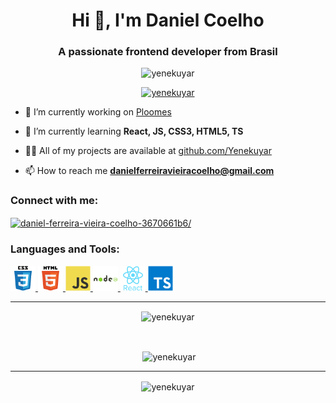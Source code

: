 <h1 align="center">Hi 👋, I'm Daniel Coelho</h1>
<h3 align="center">A passionate frontend developer from Brasil</h3>

<p align="center"> <img src="https://komarev.com/ghpvc/?username=yenekuyar&label=Profile%20views&color=0e75b6&style=flat" alt="yenekuyar" /> </p>

<p align="center"> <a href="https://github.com/ryo-ma/github-profile-trophy"><img src="https://github-profile-trophy.vercel.app/?username=yenekuyar" alt="yenekuyar" /></a> </p>

- 🔭 I’m currently working on [Ploomes](https://www.ploomes.com/ploomes-crm-completo)

- 🌱 I’m currently learning **React, JS, CSS3, HTML5, TS**

- 👨‍💻 All of my projects are available at [github.com/Yenekuyar](github.com/Yenekuyar)

- 📫 How to reach me **danielferreiravieiracoelho@gmail.com**

<h3 align="left">Connect with me:</h3>
<p align="left">
<a href="https://linkedin.com/in/daniel-ferreira-vieira-coelho-3670661b6/" target="blank"><img align="center" src="https://raw.githubusercontent.com/rahuldkjain/github-profile-readme-generator/master/src/images/icons/Social/linked-in-alt.svg" alt="daniel-ferreira-vieira-coelho-3670661b6/" height="30" width="40" /></a>
</p>

<h3 align="left">Languages and Tools:</h3>
<p align="left"> <a href="https://www.w3schools.com/css/" target="_blank" rel="noreferrer"> <img src="https://raw.githubusercontent.com/devicons/devicon/master/icons/css3/css3-original-wordmark.svg" alt="css3" width="40" height="40"/> </a> <a href="https://www.w3.org/html/" target="_blank" rel="noreferrer"> <img src="https://raw.githubusercontent.com/devicons/devicon/master/icons/html5/html5-original-wordmark.svg" alt="html5" width="40" height="40"/> </a> <a href="https://developer.mozilla.org/en-US/docs/Web/JavaScript" target="_blank" rel="noreferrer"> <img src="https://raw.githubusercontent.com/devicons/devicon/master/icons/javascript/javascript-original.svg" alt="javascript" width="40" height="40"/> </a> <a href="https://nodejs.org" target="_blank" rel="noreferrer"> <img src="https://raw.githubusercontent.com/devicons/devicon/master/icons/nodejs/nodejs-original-wordmark.svg" alt="nodejs" width="40" height="40"/> </a> <a href="https://reactjs.org/" target="_blank" rel="noreferrer"> <img src="https://raw.githubusercontent.com/devicons/devicon/master/icons/react/react-original-wordmark.svg" alt="react" width="40" height="40"/> </a> <a href="https://www.typescriptlang.org/" target="_blank" rel="noreferrer"> <img src="https://raw.githubusercontent.com/devicons/devicon/master/icons/typescript/typescript-original.svg" alt="typescript" width="40" height="40"/> </a> </p>

<hr>

<p align="center"><img align="center" src="https://github-readme-stats.vercel.app/api/top-langs?username=yenekuyar&show_icons=true&theme=tokyonight&locale=en&layout=compact" alt="yenekuyar" /></p><br>

<p align="center">&nbsp;<img align="center" src="https://github-readme-stats.vercel.app/api?username=yenekuyar&show_icons=true&theme=tokyonight&locale=en" alt="yenekuyar" /></p>

<hr>

<p align="center"><img align="center" src="https://github-readme-streak-stats.herokuapp.com/?user=yenekuyar&theme=highcontrast" alt="yenekuyar" /></p>
